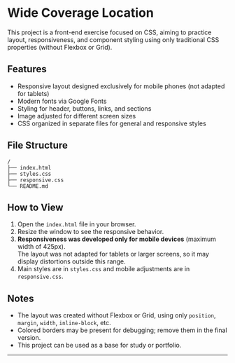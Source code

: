 # Wide Coverage Location

This project is a front-end exercise focused on CSS, aiming to practice layout, responsiveness, and component styling using only traditional CSS properties (without Flexbox or Grid).

## Features

- Responsive layout designed exclusively for mobile phones (not adapted for tablets)
- Modern fonts via Google Fonts
- Styling for header, buttons, links, and sections
- Image adjusted for different screen sizes
- CSS organized in separate files for general and responsive styles

## File Structure

```
/
├── index.html
├── styles.css
├── responsive.css
└── README.md
```

## How to View

1. Open the `index.html` file in your browser.
2. Resize the window to see the responsive behavior.
3. **Responsiveness was developed only for mobile devices** (maximum width of 425px).  
   The layout was not adapted for tablets or larger screens, so it may display distortions outside this range.
4. Main styles are in `styles.css` and mobile adjustments are in `responsive.css`.

## Notes

- The layout was created without Flexbox or Grid, using only `position`, `margin`, `width`, `inline-block`, etc.
- Colored borders may be present for debugging; remove them in the final version.
- This project can be used as a base for study or portfolio.

---